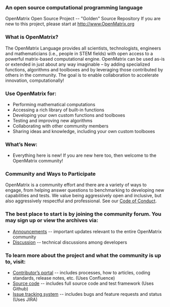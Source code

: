 ### An open source computational programming language

OpenMatrix Open Source Project -- "Golden" Source Repository
If you are new to this project, please start at http://www.OpenMatrix.org

### What is OpenMatrix?
The OpenMatrix Language provides all scientists, technologists, engineers and mathematicians (i.e., people in STEM fields) with open access to a powerful matrix-based computational engine. OpenMatrix can be used as-is or extended in just about any way imaginable – by adding specialized functions, algorithms and toolboxes and by leveraging those contributed by others in the community. The goal is to enable collaboration to accelerate innovation, computationally!

### Use OpenMatrix for:
 - Performing mathematical computations
 - Accessing a rich library of built-in functions
 - Developing your own custom functions and toolboxes
 - Testing and improving new algorithms
 - Collaborating with other community members
 - Sharing ideas and knowledge, including your own custom toolboxes

### What’s New:
 - Everything here is new! If you are new here too, then welcome to the OpenMatrix community!

### Community and Ways to Participate
OpenMatrix is a community effort and there are a variety of ways to engage, from helping answer questions to benchmarking to developing new capabilities and tests.  We value being aggressively open and inclusive, but also aggressively respectful and professional.  See our [Code of Conduct](https://openmatrix.atlassian.net/wiki/spaces/OP/pages/16384207/Code+of+Conduct).

### The best place to start is by joining the community forum.  You may sign up or view the archives via:

 - [Announcements](http://community.OpenMatrix.org/c/Announcements) -- important updates relevant to the entire OpenMatrix community
 - [Discussion](http://community.OpenMatrix.org/c/Discussion) -- technical discussions among developers

### To learn more about the project and what the community is up to, visit:
 - [Contributor’s portal](https://OpenMatrix.atlassian.net/wiki) -- includes processes, how to articles, coding standards, release notes, etc.  (Uses Confluence)
 - [Source code](https://github.com/OpenMatrixLanguage/OpenMatrix) -- includes full source code and test framework (Uses Github)
 - [Issue tracking system](https://OpenMatrix.atlassian.net)  -- includes bugs and feature requests and status  (Uses JIRA)
